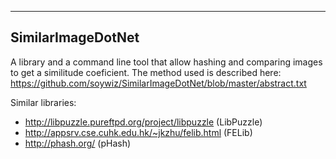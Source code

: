 --------------------
 SimilarImageDotNet
--------------------

A library and a command line tool that allow hashing and comparing images to get a similitude coeficient.
The method used is described here: https://github.com/soywiz/SimilarImageDotNet/blob/master/abstract.txt

Similar libraries:
* http://libpuzzle.pureftpd.org/project/libpuzzle (LibPuzzle)
* http://appsrv.cse.cuhk.edu.hk/~jkzhu/felib.html (FELib)
* http://phash.org/ (pHash)
